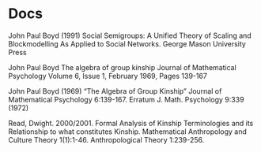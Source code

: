 # Docs

John Paul Boyd (1991)
Social Semigroups: A Unified Theory of Scaling and Blockmodelling As Applied to Social Networks.
George Mason University Press 

John Paul Boyd
The algebra of group kinship
Journal of Mathematical Psychology
Volume 6, Issue 1, February 1969, Pages 139-167
 
John Paul Boyd (1969) “The Algebra of Group Kinship” Journal of Mathematical Psychology 6:139-167.
Erratum J. Math. Psychology 9:339 (1972)

Read, Dwight. 2000/2001. 
Formal Analysis of Kinship Terminologies and its Relationship to what constitutes Kinship. 
Mathematical Anthropology and Culture Theory 1(1):1-46. Anthropological Theory 1:239-256.


